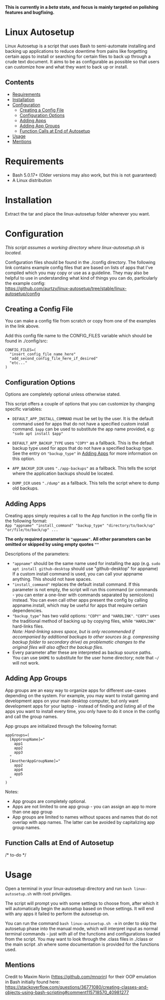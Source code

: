**This is currently in a *beta* state, and focus is mainly targeted on polishing features and bugfixing.**
# Linux Autosetup
Linux Autosetup is a script that uses Bash to semi-automate installing and backing up applications to reduce downtime from pains like forgetting certain apps to install or searching for certain files to back up through a crude text document. It aims to be as configurable as possible so that users can customize how and what they want to back up or install.  

## Contents  
- [Requirements](#requirements)  
- [Installation](#installation)  
- [Configuration](#configuration)  
  - [Creating a Config File](#creating-a-config-file)  
  - [Configuration Options](#configuration-options)  
  - [Adding Apps](#adding-apps)  
  - [Adding App Groups](#adding-app-groups)  
  - [Function Calls at End of Autosetup](#function-calls-at-end-of-autosetup)
- [Usage](#usage)  
- [Mentions](#mentions)  

# Requirements
- Bash 5.0.17+ (Older versions may also work, but this is not guaranteed)
- A Linux distribution

# Installation
Extract the tar and place the linux-autosetup folder wherever you want.  

# Configuration
*This script assumes a working directory where linux-autosetup.sh is located.*  

Configuration files should be found in the ./config directory. The following link contains example config files that are based on lists of apps that I've compiled which you may copy or use as a guideline. They may also be helpful to use in understanding what kind of things you can do, particularly the example config:  
https://github.com/aurtzy/linux-autosetup/tree/stable/linux-autosetup/config  

## Creating a Config File  
You can make a config file from scratch or copy from one of the examples in the link above.  

Add this config file name to the CONFIG_FILES variable which should be found in ./config/src:  
```
CONFIG_FILES=(  
  "insert_config_file_name_here"
  "add_second_config_file_here_if_desired"
  "etc..."
)
```

## Configuration Options  
Options are completely optional unless otherwise stated.  

This script offers a couple of options that you can customize by changing specific variables:  

- ```DEFAULT_APP_INSTALL_COMMAND``` must be set by the user. It is the default command used for apps that do not have a specified custom install command. ```$app``` can be used to substitute the app name provided, e.g: ```"sudo apt install $app"```  

- ```DEFAULT_APP_BACKUP_TYPE``` uses ```"COPY"``` as a fallback. This is the default backup type used for apps that do not have a specified backup type. See the entry on ```"backup_type"``` in [Adding Apps](#adding-apps) for more information on this option.  

- ```APP_BACKUP_DIR``` uses ```"./app-backups"``` as a fallback. This tells the script where the application backups should be located.  

- ```DUMP_DIR``` uses ```"./dump"``` as a fallback. This tells the script where to dump old backups.  

## Adding Apps
Creating apps simply requires a call to the App function in the config file in the following format:  
```App "appname" "install_command" "backup_type" "directory/to/back/up" "or/file/to/back/up" ...```  

**The only required parameter is ```"appname"```. All other parameters can be omitted or skipped by using empty quotes ```""```**  

Descriptions of the parameters:  

- ```"appname"``` should be the same name used for installing the app (e.g. ```sudo apt install github-desktop``` should use "github-desktop" for appname)  
If a custom install command is used, you can call your appname anything. This should not have spaces.  
- ```"install_command"``` replaces the default install command. If this parameter is not empty, the script will run this command (or commands - you can enter a one-liner with commands separated by semicolons) instead. You can even call other apps present the config by calling appname.install, which may be useful for apps that require certain dependencies.
- ```"backup_type"``` has two valid options: ```"COPY"``` and ```"HARDLINK"```. ```"COPY"``` uses the traditional method of backing up by copying files, while ```"HARDLINK"``` hard-links files.  
*Note: Hard-linking saves space, but is only recommended if accompanied by additional backups to other sources (e.g. compressing backup folder to secondary drive) as problematic changes to the original files will also affect the backup files.*  
- Every parameter after these are interpreted as backup source paths. You can use ```$HOME``` to substitute for the user home directory; note that ```~/``` will not work.    

## Adding App Groups  
App groups are an easy way to organize apps for different use-cases depending on the system. For example, you may want to install gaming and development apps on your main desktop computer, but only want development apps for your laptop - instead of finding and listing all of the apps you want to install every time, you only have to do it once in the config and call the group names.  

App groups are initialized through the following format:
```
appGroups=(
  [AppGroupName]="
    app1
    app2
    app3
  "
  [AnotherAppGroupName]="
    app2
    app4
    app5
  "
)
```  
Notes:  
- App groups are completely optional.  
- Apps are not limited to one app group - you can assign an app to more than one app group  
- App groups are limited to names without spaces and names that do not overlap with app names. The latter can be avoided by capitalizing app group names.  

## Function Calls at End of Autosetup  
/* to-do */

# Usage  
Open a terminal in your linux-autosetup directory and run ```bash linux-autosetup.sh``` with root priviliges.  

The script will prompt you with some settings to choose from, after which it will automatically begin the autosetup based on those settings. It will end with any apps it failed to perform the autosetup on.  

You can run the command ```bash linux-autosetup.sh -m``` in order to skip the autosetup phase into the manual mode, which will interpret input as normal terminal commands - just with all of the functions and configurations loaded from the script. You may want to look through the .class files in ./class or the main script .sh where some documentation is provided for the functions used.  

## Mentions
Credit to Maxim Norin (https://github.com/mnorin) for their OOP emulation in Bash initially found here: https://stackoverflow.com/questions/36771080/creating-classes-and-objects-using-bash-scripting#comment115718570_40981277
